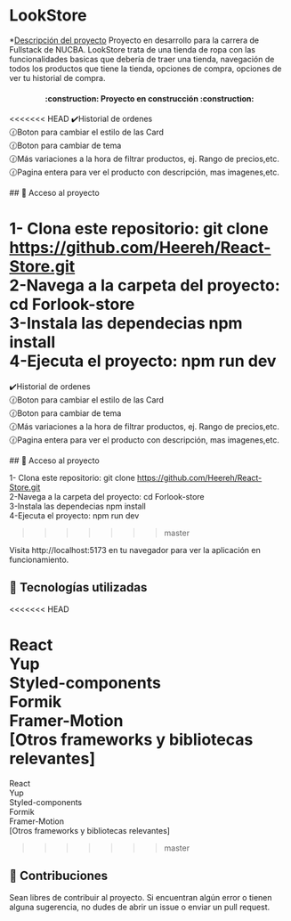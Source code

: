 <h1> LookStore </h1>

\*[Descripción del proyecto](#descripción-del-proyecto) Proyecto en desarrollo para la carrera de Fullstack de NUCBA. LookStore trata de una tienda de ropa con las funcionalidades basicas que debería de traer una tienda, navegación de todos los productos que tiene la tienda, opciones de compra, opciones de ver tu historial de compra.

<h4 align="center">
:construction: Proyecto en construcción :construction:
</h4>

<<<<<<< HEAD
✔️Historial de ordenes <br> 🕜Boton para cambiar el estilo de las Card <br> 🕜Boton para cambiar de tema <br> 🕜Más variaciones a la hora de filtrar productos, ej. Rango de precios,etc. <br> 🕜Pagina entera para ver el producto con descripción, mas imagenes,etc. <br>

\## 📁 Acceso al proyecto

1- Clona este repositorio: git clone https://github.com/Heereh/React-Store.git <br> 2-Navega a la carpeta del proyecto: cd Forlook-store <br> 3-Instala las dependecias npm install <br> 4-Ejecuta el proyecto: npm run dev <br>
=======
✔️Historial de ordenes <br>
🕜Boton para cambiar el estilo de las Card <br>
🕜Boton para cambiar de tema <br>
🕜Más variaciones a la hora de filtrar productos, ej. Rango de precios,etc. <br>
🕜Pagina entera para ver el producto con descripción, mas imagenes,etc. <br>

\## 📁 Acceso al proyecto

1- Clona este repositorio: git clone https://github.com/Heereh/React-Store.git <br>
2-Navega a la carpeta del proyecto: cd Forlook-store <br>
3-Instala las dependecias npm install  <br>
4-Ejecuta el proyecto: npm run dev <br>
>>>>>>> master

Visita http://localhost:5173 en tu navegador para ver la aplicación en funcionamiento.

## :thinking: Tecnologías utilizadas
<<<<<<< HEAD

React <br> Yup <br> Styled-components <br> Formik <br> Framer-Motion <br> [Otros frameworks y bibliotecas relevantes]<br>
=======
React <br>
Yup <br>
Styled-components <br>
Formik <br>
Framer-Motion <br>
[Otros frameworks y bibliotecas relevantes]<br>
>>>>>>> master

## 🙇 Contribuciones

Sean libres de contribuir al proyecto. Si encuentran algún error o tienen alguna sugerencia, no dudes de abrir un issue o enviar un pull request.
